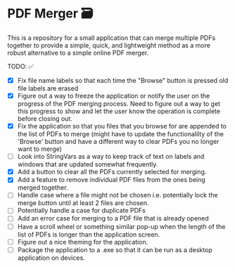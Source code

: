 # PDF Merger 🗃

This is a repository for a small application that can merge multiple PDFs together to provide a simple, quick, and lightweight method as a more robust alternative to a simple online PDF merger.

TODO: ✅

- [x] Fix file name labels so that each time the "Browse" button is pressed old file labels are erased
- [x] Figure out a way to freeze the application or notify the user on the progress of the PDF merging process. Need to figure out a way to get this progress to show and let the user know the operation is complete before closing out.
- [x] Fix the application so that you files that you browse for are appended to the list of PDFs to merge (might have to update the functionalilty of the 'Browse' button and have a different way to clear PDFs you no longer want to merge)
- [ ] Look into StringVars as a way to keep track of text on labels and windows that are updated somewhat frequently.
- [x] Add a button to clear all the PDFs currently selected for merging.
- [x] Add a feature to remove individual PDF files from the ones being merged together.
- [ ] Handle case where a file might not be chosen i.e. potentially lock the merge button until at least 2 files are chosen.
- [ ] Potentially handle a case for duplicate PDFs
- [ ] Add an error case for merging to a PDF file that is already opened
- [ ] Have a scroll wheel or something similar pop-up when the length of the list of PDFs is longer than the application screen.
- [ ] Figure out a nice theming for the application.
- [ ] Package the application to a .exe so that it can be run as a desktop application on devices.
